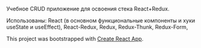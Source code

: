 Учебное CRUD приложение для освоения стека React+Redux.

Использованы: 
React (в основном функциональные компоненты и хуки useState и useEffect),
React-Redux,
Redux,
Redux-Thunk,
Redux-Form,

This project was bootstrapped with [Create React App](https://github.com/facebook/create-react-app).
